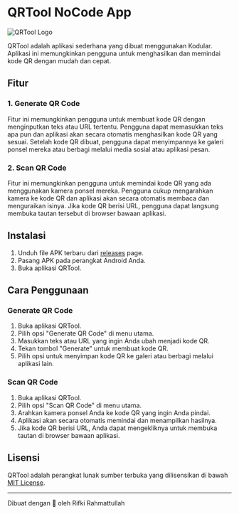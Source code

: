 # QRTool NoCode App

![QRTool Logo](https://example.com/qrtool_logo.png)

QRTool adalah aplikasi sederhana yang dibuat menggunakan Kodular. Aplikasi ini memungkinkan pengguna untuk menghasilkan dan memindai kode QR dengan mudah dan cepat.

## Fitur

### 1. Generate QR Code

Fitur ini memungkinkan pengguna untuk membuat kode QR dengan menginputkan teks atau URL tertentu. Pengguna dapat memasukkan teks apa pun dan aplikasi akan secara otomatis menghasilkan kode QR yang sesuai. Setelah kode QR dibuat, pengguna dapat menyimpannya ke galeri ponsel mereka atau berbagi melalui media sosial atau aplikasi pesan.

### 2. Scan QR Code

Fitur ini memungkinkan pengguna untuk memindai kode QR yang ada menggunakan kamera ponsel mereka. Pengguna cukup mengarahkan kamera ke kode QR dan aplikasi akan secara otomatis membaca dan menguraikan isinya. Jika kode QR berisi URL, pengguna dapat langsung membuka tautan tersebut di browser bawaan aplikasi.

## Instalasi

1. Unduh file APK terbaru dari [releases](https://github.com/Rahmattullah13/QRTool-NoCode-App/releases) page.
2. Pasang APK pada perangkat Android Anda.
3. Buka aplikasi QRTool.

## Cara Penggunaan

### Generate QR Code

1. Buka aplikasi QRTool.
2. Pilih opsi "Generate QR Code" di menu utama.
3. Masukkan teks atau URL yang ingin Anda ubah menjadi kode QR.
4. Tekan tombol "Generate" untuk membuat kode QR.
5. Pilih opsi untuk menyimpan kode QR ke galeri atau berbagi melalui aplikasi lain.

### Scan QR Code

1. Buka aplikasi QRTool.
2. Pilih opsi "Scan QR Code" di menu utama.
3. Arahkan kamera ponsel Anda ke kode QR yang ingin Anda pindai.
4. Aplikasi akan secara otomatis memindai dan menampilkan hasilnya.
5. Jika kode QR berisi URL, Anda dapat mengekliknya untuk membuka tautan di browser bawaan aplikasi.

## Lisensi

QRTool adalah perangkat lunak sumber terbuka yang dilisensikan di bawah [MIT License](https://opensource.org/licenses/MIT).

---
Dibuat dengan 💙 oleh Rifki Rahmattullah
